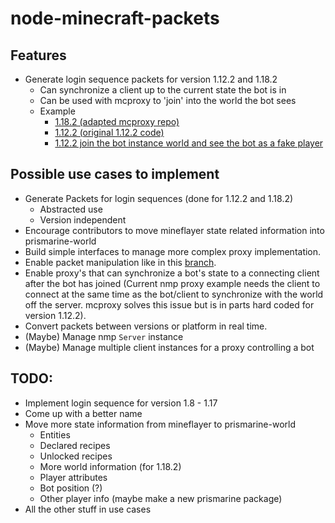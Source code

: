 # node-minecraft-packets

## Features
- Generate login sequence packets for version 1.12.2 and 1.18.2
  - Can synchronize a client up to the current state the bot is in
  - Can be used with mcproxy to 'join' into the world the bot sees
  - Example 
    - [1.18.2 (adapted mcproxy repo)](https://github.com/IceTank/mcproxy-1/tree/middleware-1-18) 
    - [1.12.2 (original 1.12.2 code)](https://github.com/rob9315/mcproxy)
    - [1.12.2 join the bot instance world and see the bot as a fake player](https://github.com/IceTank/mineflayer-proxy-inspector)

## Possible use cases to implement
- Generate Packets for login sequences (done for 1.12.2 and 1.18.2)
  - Abstracted use
  - Version independent
- Encourage contributors to move mineflayer state related information into prismarine-world
- Build simple interfaces to manage more complex proxy implementation. 
- Enable packet manipulation like in this [branch](https://github.com/IceTank/mcproxy-1/tree/middleware).
- Enable proxy's that can synchronize a bot's state to a connecting client after the bot has joined (Current nmp proxy example needs the client to connect at the same time as the bot/client to synchronize with the world off the server. mcproxy solves this issue but is in parts hard coded for version 1.12.2).
- Convert packets between versions or platform in real time.
- (Maybe) Manage nmp `Server` instance
- (Maybe) Manage multiple client instances for a proxy controlling a bot

## TODO:
- Implement login sequence for version 1.8 - 1.17
- Come up with a better name
- Move more state information from mineflayer to prismarine-world
  - Entities
  - Declared recipes
  - Unlocked recipes
  - More world information (for 1.18.2)
  - Player attributes
  - Bot position (?)
  - Other player info (maybe make a new prismarine package)
- All the other stuff in use cases